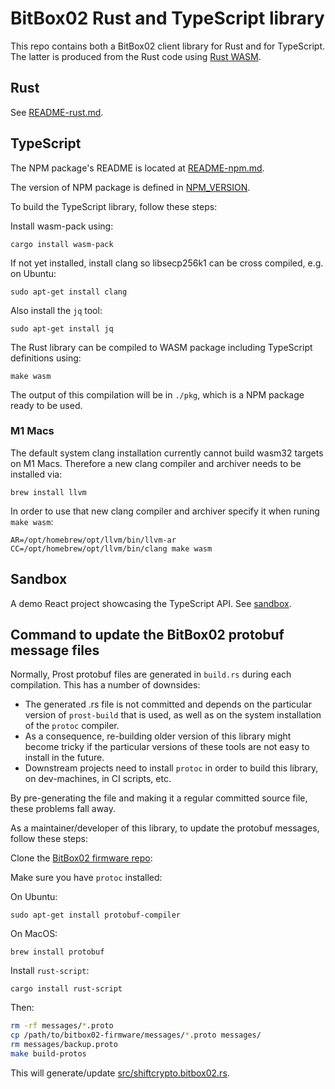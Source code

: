 # BitBox02 Rust and TypeScript library

This repo contains both a BitBox02 client library for Rust and for TypeScript. The latter is
produced from the Rust code using [Rust WASM](https://rustwasm.github.io/docs/book/).

## Rust

See [README-rust.md](../README-rust.md).

## TypeScript

The NPM package's README is located at [README-npm.md](../README-npm.md).

The version of NPM package is defined in [NPM_VERSION](../NPM_VERSION).

To build the TypeScript library, follow these steps:

Install wasm-pack using:

    cargo install wasm-pack

If not yet installed, install clang so libsecp256k1 can be cross compiled, e.g. on Ubuntu:

    sudo apt-get install clang

Also install the `jq` tool:

    sudo apt-get install jq

The Rust library can be compiled to WASM package including TypeScript definitions using:

    make wasm

The output of this compilation will be in `./pkg`, which is a NPM package ready to be used.

### M1 Macs

The default system clang installation currently cannot build wasm32 targets on M1 Macs.
Therefore a new clang compiler and archiver needs to be installed via:

    brew install llvm

In order to use that new clang compiler and archiver specify it when runing `make wasm`:

    AR=/opt/homebrew/opt/llvm/bin/llvm-ar CC=/opt/homebrew/opt/llvm/bin/clang make wasm

## Sandbox

A demo React project showcasing the TypeScript API. See [sandbox](../sandbox).

## Command to update the BitBox02 protobuf message files

Normally, Prost protobuf files are generated in `build.rs` during each compilation. This has a
number of downsides:

- The generated .rs file is not committed and depends on the particular version of `prost-build`
  that is used, as well as on the system installation of the `protoc` compiler.
- As a consequence, re-building older version of this library might become tricky if the particular
  versions of these tools are not easy to install in the future.
- Downstream projects need to install `protoc` in order to build this library, on dev-machines, in
  CI scripts, etc.

By pre-generating the file and making it a regular committed source file, these problems fall away.

As a maintainer/developer of this library, to update the protobuf messages, follow these steps:

Clone the [BitBox02 firmware repo](https://github.com/digitalbitbox/bitbox02-firmware):

Make sure you have `protoc` installed:

On Ubuntu:

    sudo apt-get install protobuf-compiler

On MacOS:

    brew install protobuf

Install `rust-script`:

    cargo install rust-script

Then:

```sh
rm -rf messages/*.proto
cp /path/to/bitbox02-firmware/messages/*.proto messages/
rm messages/backup.proto
make build-protos
```

This will generate/update [src/shiftcrypto.bitbox02.rs](../src/shiftcrypto.bitbox02.rs).
